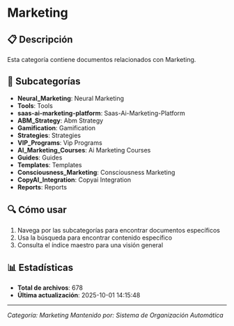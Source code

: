 # Marketing

## 📋 Descripción
Esta categoría contiene documentos relacionados con Marketing.

## 📁 Subcategorías
- **Neural_Marketing**: Neural Marketing
- **Tools**: Tools
- **saas-ai-marketing-platform**: Saas-Ai-Marketing-Platform
- **ABM_Strategy**: Abm Strategy
- **Gamification**: Gamification
- **Strategies**: Strategies
- **VIP_Programs**: Vip Programs
- **AI_Marketing_Courses**: Ai Marketing Courses
- **Guides**: Guides
- **Templates**: Templates
- **Consciousness_Marketing**: Consciousness Marketing
- **CopyAI_Integration**: Copyai Integration
- **Reports**: Reports

## 🔍 Cómo usar
1. Navega por las subcategorías para encontrar documentos específicos
2. Usa la búsqueda para encontrar contenido específico
3. Consulta el índice maestro para una visión general

## 📊 Estadísticas
- **Total de archivos**: 678 
- **Última actualización**: 2025-10-01 14:15:48

---
*Categoría: Marketing*
*Mantenido por: Sistema de Organización Automática*
